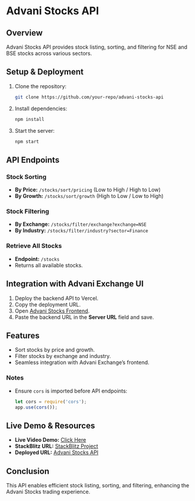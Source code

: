 # Advani Stocks API

## Overview
Advani Stocks API provides stock listing, sorting, and filtering for NSE and BSE stocks across various sectors.

## Setup & Deployment
1. Clone the repository:
   ```sh
   git clone https://github.com/your-repo/advani-stocks-api
   ```
2. Install dependencies:
   ```sh
   npm install
   ```
3. Start the server:
   ```sh
   npm start
   ```

## API Endpoints
### Stock Sorting
- **By Price:** `/stocks/sort/pricing` (Low to High / High to Low)
- **By Growth:** `/stocks/sort/growth` (High to Low / Low to High)

### Stock Filtering
- **By Exchange:** `/stocks/filter/exchange?exchange=NSE`
- **By Industry:** `/stocks/filter/industry?sector=Finance`

### Retrieve All Stocks
- **Endpoint:** `/stocks`
- Returns all available stocks.

## Integration with Advani Exchange UI
1. Deploy the backend API to Vercel.
2. Copy the deployment URL.
3. Open [Advani Stocks Frontend](https://bd2-stock-listing.vercel.app/).
4. Paste the backend URL in the **Server URL** field and save.

## Features
- Sort stocks by price and growth.
- Filter stocks by exchange and industry.
- Seamless integration with Advani Exchange’s frontend.

### Notes
- Ensure `cors` is imported before API endpoints:
  ```javascript
  let cors = require('cors');
  app.use(cors());
  ```

## Live Demo & Resources
- **Live Video Demo:** [Click Here](#)
- **StackBlitz URL:** [StackBlitz Project](https://stackblitz.com/edit/stackblitz-starters-grocl4?file=index.js)
- **Deployed URL:** [Advani Stocks API](https://advani-stocks-api.vercel.app/)

## Conclusion
This API enables efficient stock listing, sorting, and filtering, enhancing the Advani Stocks trading experience.

